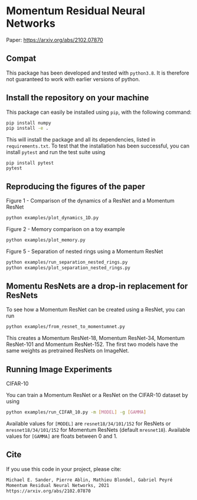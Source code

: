 #  Momentum Residual Neural Networks 

Paper: https://arxiv.org/abs/2102.07870

## Compat

This package has been developed and tested with `python3.8`. It is therefore not guaranteed to work with earlier versions of python.

## Install the repository on your machine


This package can easily be installed using `pip`, with the following command:

```bash
pip install numpy
pip install -e .
```

This will install the package and all its dependencies, listed in `requirements.txt`. To test that the installation has been successful, you can install `pytest` and run the test suite using

```
pip install pytest
pytest
```


## Reproducing the figures of the paper

Figure 1 - Comparison of the dynamics of a ResNet and a Momentum ResNet

```bash
python examples/plot_dynamics_1D.py
```

Figure 2 - Memory comparison on a toy example 

```bash
python examples/plot_memory.py
```

Figure 5 - Separation of nested rings using a Momentum ResNet

```bash
python examples/run_separation_nested_rings.py
python examples/plot_separation_nested_rings.py
```

## Momentu ResNets are a drop-in replacement for ResNets

To see how a Momentum ResNet can be created using a ResNet, you can run


```bash
python examples/from_resnet_to_momentumnet.py
```

This creates a Momentum ResNet-18, Momentum ResNet-34, Momentum ResNet-101 and Momentum ResNet-152.
The first two models have the same weights as pretrained ResNets on ImageNet.


## Running Image Experiments

CIFAR-10

You can train a Momentum ResNet or a ResNet on the CIFAR-10 dataset by using

```bash
python examples/run_CIFAR_10.py -m [MODEL] -g [GAMMA]
```

Available values for `[MODEL]` are `resnet18/34/101/152` for ResNets or `mresnet18/34/101/152` for Momentum ResNets
(default `mresnet18`). Available values for `[GAMMA]` are floats between 0 and 1.

## Cite

If you use this code in your project, please cite:

```bash
Michael E. Sander, Pierre Ablin, Mathieu Blondel, Gabriel Peyré
Momentum Residual Neural Networks, 2021
https://arxiv.org/abs/2102.07870
```

